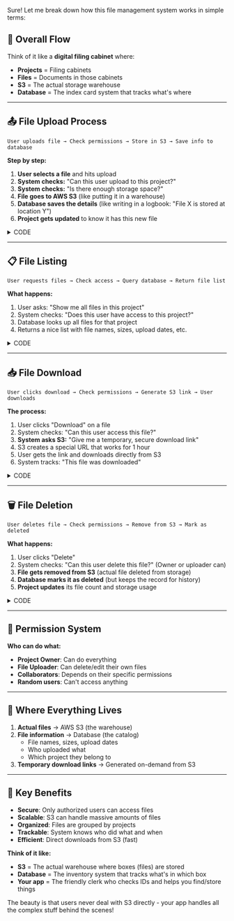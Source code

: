 Sure! Let me break down how this file management system works in simple terms:

## 🎯 **Overall Flow**
Think of it like a **digital filing cabinet** where:
- **Projects** = Filing cabinets 
- **Files** = Documents in those cabinets
- **S3** = The actual storage warehouse
- **Database** = The index card system that tracks what's where

---

## 📤 **File Upload Process**

```
User uploads file → Check permissions → Store in S3 → Save info to database
```

**Step by step:**
1. **User selects a file** and hits upload
2. **System checks:** "Can this user upload to this project?"
3. **System checks:** "Is there enough storage space?"
4. **File goes to AWS S3** (like putting it in a warehouse)
5. **Database saves the details** (like writing in a logbook: "File X is stored at location Y")
6. **Project gets updated** to know it has this new file
<details>
<summary>CODE</summary>
<pre>
router.post('/upload/:projectId', authMiddleware, upload.single('file'), async (req, res) => {
    try {
        const { projectId } = req.params;
        const { description, tags } = req.body;
        const userId = req.user.id || req.user._id; // Adjust based on your auth middleware

        if (!req.file) {
            return res.status(400).json({ 
                success: false, 
                message: 'No file uploaded' 
            });
        }

        // Find project and verify access
        const project = await Project.findById(projectId);
        if (!project) {
            return res.status(404).json({ 
                success: false, 
                message: 'Project not found' 
            });
        }

        // Check upload permission
        if (!project.canUserUploadFiles(userId)) {
            return res.status(403).json({ 
                success: false, 
                message: 'You do not have permission to upload files to this project' 
            });
        }

        // Check storage quota
        if (!project.hasStorageSpace(req.file.size)) {
            const currentSizeMB = Math.round(project.fileStorage.totalSizeBytes / (1024 * 1024));
            const maxSizeMB = Math.round(project.fileStorage.maxSizeBytes / (1024 * 1024));
            const fileSizeMB = Math.round(req.file.size / (1024 * 1024));
            
            return res.status(400).json({ 
                success: false,
                message: `File upload would exceed project storage quota`,
                details: {
                    currentUsage: `${currentSizeMB} MB`,
                    maxSize: `${maxSizeMB} MB`,
                    fileSize: `${fileSizeMB} MB`,
                    available: `${maxSizeMB - currentSizeMB} MB`
                }
            });
        }

        // Generate S3 key and upload
        const s3Key = s3Service.generateS3Key(userId, projectId, req.file.originalname);
        const uploadResult = await s3Service.uploadFile(
            req.file.buffer,
            s3Key,
            req.file.mimetype,
            {
                originalName: req.file.originalname,
                uploadedBy: userId.toString(),
                projectId: projectId
            }
        );

        // Determine file category and create database record
        const fileExtension = path.extname(req.file.originalname);
        const category = ProjectFile.getCategoryFromExtension(fileExtension);

        const fileRecord = new ProjectFile({
            originalName: req.file.originalname,
            storedName: path.basename(s3Key),
            fileType: fileExtension,
            mimeType: req.file.mimetype,
            fileSize: req.file.size,
            s3Key: s3Key,
            s3Bucket: process.env.S3_BUCKET_NAME,
            category: category,
            project: projectId,
            uploadedBy: userId,
            description: description || '',
            tags: tags ? tags.split(',').map(tag => tag.trim()).filter(tag => tag) : []
        });

        await fileRecord.save();

        // Update project's uploaded files array and storage size
        project.uploadedFiles.push(fileRecord._id);
        await project.updateStorageSize();

        // Return success response
        res.status(201).json({
            success: true,
            message: 'File uploaded successfully',
            file: {
                id: fileRecord._id,
                originalName: fileRecord.originalName,
                fileType: fileRecord.fileType,
                fileSize: fileRecord.fileSize,
                readableSize: fileRecord.getReadableFileSize(),
                category: fileRecord.category,
                description: fileRecord.description,
                tags: fileRecord.tags,
                uploadedAt: fileRecord.createdAt
            }
        });

    } catch (error) {
        console.error('File upload error:', error);
        res.status(500).json({ 
            success: false, 
            message: 'File upload failed', 
            error: process.env.NODE_ENV === 'development' ? error.message : 'Internal server error' 
        });
    }
});</pre>
</details>

---

## 📋 **File Listing**

```
User requests files → Check access → Query database → Return file list
```

**What happens:**
1. User asks: "Show me all files in this project"
2. System checks: "Does this user have access to this project?"
3. Database looks up all files for that project
4. Returns a nice list with file names, sizes, upload dates, etc.

<details>
<summary>CODE</summary>
<pre>
router.get('/project/:projectId', authMiddleware, async (req, res) => {
    try {
        const { projectId } = req.params;
        const { category, page = 1, limit = 20 } = req.query;
        const userId = req.user.id || req.user._id;

        // Verify project access
        const project = await Project.findById(projectId);
        if (!project) {
            return res.status(404).json({ 
                success: false, 
                message: 'Project not found' 
            });
        }

        // Check if user has access to project
        const hasAccess = project.owner.toString() === userId.toString() || 
                         project.collaborators.some(collab => collab.user.toString() === userId.toString());
        
        if (!hasAccess) {
            return res.status(403).json({ 
                success: false, 
                message: 'Access denied' 
            });
        }

        // Build query
        const query = { 
            project: projectId, 
            isActive: true 
        };
        
        if (category && category !== 'all') {
            query.category = category;
        }

        // Get files with pagination
        const skip = (parseInt(page) - 1) * parseInt(limit);
        const files = await ProjectFile.find(query)
            .populate('uploadedBy', 'username firstname lastname fullName')
            .sort({ createdAt: -1 })
            .skip(skip)
            .limit(parseInt(limit));

        const totalFiles = await ProjectFile.countDocuments(query);

        // Format response
        const formattedFiles = files.map(file => ({
            ...file.getPublicData(),
            readableSize: file.getReadableFileSize(),
            uploadedBy: file.uploadedBy ? {
                id: file.uploadedBy._id,
                username: file.uploadedBy.username,
                fullName: file.uploadedBy.fullName || `${file.uploadedBy.firstname} ${file.uploadedBy.lastname || ''}`.trim()
            } : null
        }));

        res.json({
            success: true,
            files: formattedFiles,
            pagination: {
                currentPage: parseInt(page),
                totalPages: Math.ceil(totalFiles / parseInt(limit)),
                totalFiles,
                hasNext: skip + files.length < totalFiles,
                hasPrev: parseInt(page) > 1
            }
        });

    } catch (error) {
        console.error('Get project files error:', error);
        res.status(500).json({ 
            success: false, 
            message: 'Failed to fetch files' 
        });
    }
});</pre>
</details>

---

## 📥 **File Download**

```
User clicks download → Check permissions → Generate S3 link → User downloads
```

**The process:**
1. User clicks "Download" on a file
2. System checks: "Can this user access this file?"
3. **System asks S3:** "Give me a temporary, secure download link"
4. S3 creates a special URL that works for 1 hour
5. User gets the link and downloads directly from S3
6. System tracks: "This file was downloaded"

<details>
<summary>CODE</summary>
<pre>
router.get('/:fileId/download', authMiddleware, async (req, res) => {
    try {
        const { fileId } = req.params;
        const userId = req.user.id || req.user._id;

        // Find file with project info
        const file = await ProjectFile.findById(fileId).populate('project');
        
        if (!file || !file.isActive) {
            return res.status(404).json({ 
                success: false, 
                message: 'File not found' 
            });
        }

        // Check access permission
        const project = file.project;
        const hasAccess = project.owner.toString() === userId.toString() || 
                         project.collaborators.some(collab => collab.user.toString() === userId.toString());
        
        if (!hasAccess) {
            return res.status(403).json({ 
                success: false,
                message: 'Access denied' 
            });
        }

        // Generate presigned URL for download
        const downloadUrl = await s3Service.generatePresignedUrl(
            file.s3Key, 
            'getObject', 
            3600, // 1 hour expiry
            {
                'Content-Disposition': `attachment; filename="${file.originalName}"`
            }
        );

        // Update download count
        file.downloadCount = (file.downloadCount || 0) + 1;
        file.lastDownloadedAt = new Date();
        await file.save();

        res.json({
            success: true,
            downloadUrl,
            file: {
                id: file._id,
                originalName: file.originalName,
                fileSize: file.fileSize,
                readableSize: file.getReadableFileSize()
            },
            expiresIn: '1 hour'
        });

    } catch (error) {
        console.error('Generate download URL error:', error);
        res.status(500).json({ 
            success: false, 
            message: 'Failed to generate download URL' 
        });
    }
});</pre>
</details>

---

## 🗑️ **File Deletion**

```
User deletes file → Check permissions → Remove from S3 → Mark as deleted
```

**What happens:**
1. User clicks "Delete"
2. System checks: "Can this user delete this file?" (Owner or uploader can)
3. **File gets removed from S3** (actual file deleted from storage)
4. **Database marks it as deleted** (but keeps the record for history)
5. **Project updates** its file count and storage usage

<details>
<summary>CODE</summary>
<pre>
router.delete('/:fileId', authMiddleware, async (req, res) => {
    try {
        const { fileId } = req.params;
        const userId = req.user.id || req.user._id;

        // Find file with project info
        const file = await ProjectFile.findById(fileId).populate('project');
        
        if (!file || !file.isActive) {
            return res.status(404).json({ 
                success: false, 
                message: 'File not found' 
            });
        }

        // Check delete permission (owner or uploader can delete)
        const project = file.project;
        const canDelete = project.owner.toString() === userId.toString() || 
                         file.uploadedBy.toString() === userId.toString() ||
                         project.collaborators.some(collab => 
                             collab.user.toString() === userId.toString() && 
                             collab.permissions.includes('delete_files')
                         );
        
        if (!canDelete) {
            return res.status(403).json({ 
                success: false, 
                message: 'You do not have permission to delete this file' 
            });
        }

        // Delete from S3
        await s3Service.deleteFile(file.s3Key);

        // Soft delete from database
        file.isActive = false;
        file.deletedAt = new Date();
        file.deletedBy = userId;
        await file.save();

        // Remove from project's uploadedFiles array
        project.uploadedFiles = project.uploadedFiles.filter(
            fileRef => fileRef.toString() !== fileId
        );
        
        // Update project storage size
        await project.updateStorageSize();

        res.json({
            success: true,
            message: 'File deleted successfully'
        });

    } catch (error) {
        console.error('Delete file error:', error);
        res.status(500).json({ 
            success: false, 
            message: 'Failed to delete file' 
        });
    }
});</pre>
</details>

---

## 🔐 **Permission System**

**Who can do what:**
- **Project Owner**: Can do everything
- **File Uploader**: Can delete/edit their own files
- **Collaborators**: Depends on their specific permissions
- **Random users**: Can't access anything


---

## 💾 **Where Everything Lives**

1. **Actual files** → AWS S3 (the warehouse)
2. **File information** → Database (the catalog)
   - File names, sizes, upload dates
   - Who uploaded what
   - Which project they belong to
3. **Temporary download links** → Generated on-demand from S3

---

## 🎯 **Key Benefits**

- **Secure**: Only authorized users can access files
- **Scalable**: S3 can handle massive amounts of files
- **Organized**: Files are grouped by projects
- **Trackable**: System knows who did what and when
- **Efficient**: Direct downloads from S3 (fast)

**Think of it like:**
- **S3** = The actual warehouse where boxes (files) are stored
- **Database** = The inventory system that tracks what's in which box
- **Your app** = The friendly clerk who checks IDs and helps you find/store things

The beauty is that users never deal with S3 directly - your app handles all the complex stuff behind the scenes!